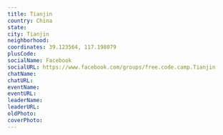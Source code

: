 ```yaml
---
title: Tianjin
country: China
state: 
city: Tianjin
neighborhood: 
coordinates: 39.123564, 117.198079
plusCode:
socialName: Facebook
socialURL: https://www.facebook.com/groups/free.code.camp.Tianjin
chatName:
chatURL:
eventName:
eventURL:
leaderName:
leaderURL:
oldPhoto: 
coverPhoto:
---
```


